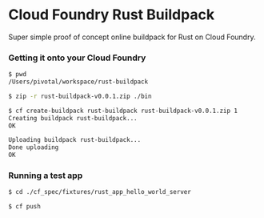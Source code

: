 # Cloud Foundry Rust Buildpack

Super simple proof of concept online buildpack for Rust on Cloud Foundry.

### Getting it onto your Cloud Foundry

```bash
$ pwd
/Users/pivotal/workspace/rust-buildpack

$ zip -r rust-buildpack-v0.0.1.zip ./bin

$ cf create-buildpack rust-buildpack rust-buildpack-v0.0.1.zip 1
Creating buildpack rust-buildpack...
OK

Uploading buildpack rust-buildpack...
Done uploading
OK
```

### Running a test app
```bash
$ cd ./cf_spec/fixtures/rust_app_hello_world_server

$ cf push
```
